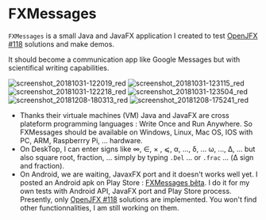 # FXMessages
`FXMessages` is a small Java and JavaFX application I created to test [OpenJFX #118](https://github.com/javafxports/openjdk-jfx/issues/118) solutions and make demos.

It should become a communication app like Google Messages but with scientifical writing capabilities. 

![screenshot_20181031-122019_red](https://user-images.githubusercontent.com/19194678/47786391-f172a000-dd0b-11e8-9035-a3a88f1d7586.png) ![screenshot_20181031-123115_red](https://user-images.githubusercontent.com/19194678/47786411-fdf6f880-dd0b-11e8-8590-1ca412d64f28.png) ![screenshot_20181031-122218_red](https://user-images.githubusercontent.com/19194678/47786430-06e7ca00-dd0c-11e8-8444-7643fcbc8147.png) ![screenshot_20181031-123504_red](https://user-images.githubusercontent.com/19194678/47786437-0d764180-dd0c-11e8-8491-3e9ece4c72da.png) ![screenshot_20181208-180313_red](https://user-images.githubusercontent.com/19194678/49688531-05cc6880-fb14-11e8-8f91-e454d4600e70.png) ![screenshot_20181208-175241_red](https://user-images.githubusercontent.com/19194678/49688488-64451700-fb13-11e8-8828-40fb400b508c.png)

- Thanks their virtuale machines (VM) Java and JavaFX are cross plateform programming languages : Write Once and Run Anywhere. So FXMessages should be available on Windows, Linux, Mac OS, IOS with PC, ARM, Raspberrry Pi, ... hardware.
- On DeskTop, I can enter signs like ∞, ∈, × , ⩽, α, ..., δ, ... ω, ..., Δ, ... but also square root, fraction, ... simply by typing `.Del` ... or `.frac` ... (Δ sign and fraction).
- On Android, we are waiting, JavaxFX port and it doesn't works well yet. I posted an Android apk on Play Store : [FXMessages bêta](https://play.google.com/store/apps/details?id=com.fxmessages). I do it for my own tests with Android API, JavaFX port and Play Store process. Presently, only [OpenJFX #118](https://github.com/javafxports/openjdk-jfx/issues/118) solutions are implemented. You won't find other functionnalities, I am still working on them.
